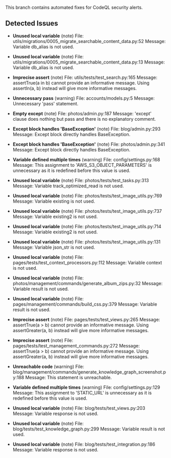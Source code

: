 This branch contains automated fixes for CodeQL security alerts.

## Detected Issues

- **Unused local variable** (note)
  File: utils/migrations/0005_migrate_searchable_content_data.py:52
  Message: Variable db_alias is not used.

- **Unused local variable** (note)
  File: utils/migrations/0005_migrate_searchable_content_data.py:13
  Message: Variable db_alias is not used.

- **Imprecise assert** (note)
  File: utils/tests/test_search.py:165
  Message: assertTrue(a in b) cannot provide an informative message. Using assertIn(a, b) instead will give more informative messages.

- **Unnecessary pass** (warning)
  File: accounts/models.py:5
  Message: Unnecessary 'pass' statement.

- **Empty except** (note)
  File: photos/admin.py:187
  Message: 'except' clause does nothing but pass and there is no explanatory comment.

- **Except block handles 'BaseException'** (note)
  File: blog/admin.py:293
  Message: Except block directly handles BaseException.

- **Except block handles 'BaseException'** (note)
  File: photos/admin.py:341
  Message: Except block directly handles BaseException.

- **Variable defined multiple times** (warning)
  File: config/settings.py:168
  Message: This assignment to 'AWS_S3_OBJECT_PARAMETERS' is unnecessary as it is redefined before this value is used.

- **Unused local variable** (note)
  File: photos/tests/test_tasks.py:313
  Message: Variable track_optimized_read is not used.

- **Unused local variable** (note)
  File: photos/tests/test_image_utils.py:769
  Message: Variable existing is not used.

- **Unused local variable** (note)
  File: photos/tests/test_image_utils.py:737
  Message: Variable existing2 is not used.

- **Unused local variable** (note)
  File: photos/tests/test_image_utils.py:714
  Message: Variable existing2 is not used.

- **Unused local variable** (note)
  File: photos/tests/test_image_utils.py:131
  Message: Variable json_str is not used.

- **Unused local variable** (note)
  File: pages/tests/test_context_processors.py:112
  Message: Variable context is not used.

- **Unused local variable** (note)
  File: photos/management/commands/generate_album_zips.py:32
  Message: Variable result is not used.

- **Unused local variable** (note)
  File: pages/management/commands/build_css.py:379
  Message: Variable result is not used.

- **Imprecise assert** (note)
  File: pages/tests/test_views.py:265
  Message: assertTrue(a > b) cannot provide an informative message. Using assertGreater(a, b) instead will give more informative messages.

- **Imprecise assert** (note)
  File: pages/tests/test_management_commands.py:272
  Message: assertTrue(a > b) cannot provide an informative message. Using assertGreater(a, b) instead will give more informative messages.

- **Unreachable code** (warning)
  File: blog/management/commands/generate_knowledge_graph_screenshot.py:188
  Message: This statement is unreachable.

- **Variable defined multiple times** (warning)
  File: config/settings.py:129
  Message: This assignment to 'STATIC_URL' is unnecessary as it is redefined before this value is used.

- **Unused local variable** (note)
  File: blog/tests/test_views.py:203
  Message: Variable response is not used.

- **Unused local variable** (note)
  File: blog/tests/test_knowledge_graph.py:299
  Message: Variable result is not used.

- **Unused local variable** (note)
  File: blog/tests/test_integration.py:186
  Message: Variable response is not used.

